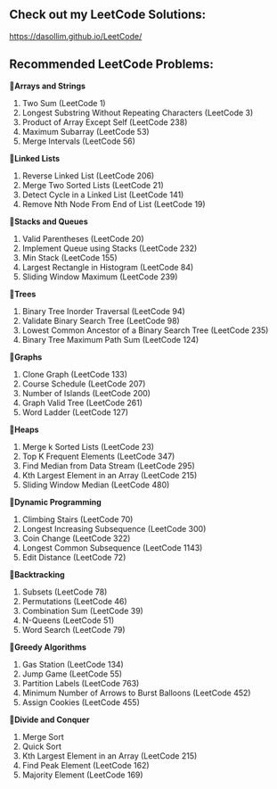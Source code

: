 ## Check out my LeetCode Solutions:

https://dasollim.github.io/LeetCode/

## Recommended LeetCode Problems:
**📍Arrays and Strings**
1. Two Sum (LeetCode 1)
2. Longest Substring Without Repeating Characters (LeetCode 3)
3. Product of Array Except Self (LeetCode 238)
4. Maximum Subarray (LeetCode 53)
5. Merge Intervals (LeetCode 56)

**📍Linked Lists**
1. Reverse Linked List (LeetCode 206)
2. Merge Two Sorted Lists (LeetCode 21)
3. Detect Cycle in a Linked List (LeetCode 141)
4. Remove Nth Node From End of List (LeetCode 19)

**📍Stacks and Queues**
1. Valid Parentheses (LeetCode 20)
2. Implement Queue using Stacks (LeetCode 232)
3. Min Stack (LeetCode 155)
4. Largest Rectangle in Histogram (LeetCode 84)
5. Sliding Window Maximum (LeetCode 239)

**📍Trees**
1. Binary Tree Inorder Traversal (LeetCode 94)
2. Validate Binary Search Tree (LeetCode 98)
3. Lowest Common Ancestor of a Binary Search Tree (LeetCode 235)
4. Binary Tree Maximum Path Sum (LeetCode 124)

**📍Graphs**
1. Clone Graph (LeetCode 133)
2. Course Schedule (LeetCode 207)
3. Number of Islands (LeetCode 200)
4. Graph Valid Tree (LeetCode 261)
5. Word Ladder (LeetCode 127)

**📍Heaps**
1. Merge k Sorted Lists (LeetCode 23)
2. Top K Frequent Elements (LeetCode 347)
3. Find Median from Data Stream (LeetCode 295)
4. Kth Largest Element in an Array (LeetCode 215)
5. Sliding Window Median (LeetCode 480)

**📍Dynamic Programming**
1. Climbing Stairs (LeetCode 70)
2. Longest Increasing Subsequence (LeetCode 300)
3. Coin Change (LeetCode 322)
4. Longest Common Subsequence (LeetCode 1143)
5. Edit Distance (LeetCode 72)

**📍Backtracking**
1. Subsets (LeetCode 78)
2. Permutations (LeetCode 46)
3. Combination Sum (LeetCode 39)
4. N-Queens (LeetCode 51)
5. Word Search (LeetCode 79)

**📍Greedy Algorithms**
1. Gas Station (LeetCode 134)
2. Jump Game (LeetCode 55)
3. Partition Labels (LeetCode 763)
4. Minimum Number of Arrows to Burst Balloons (LeetCode 452)
5. Assign Cookies (LeetCode 455)

**📍Divide and Conquer**
1. Merge Sort
2. Quick Sort
3. Kth Largest Element in an Array (LeetCode 215)
4. Find Peak Element (LeetCode 162)
5. Majority Element (LeetCode 169)
